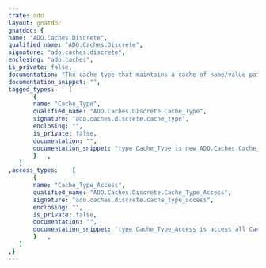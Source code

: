 ```yaml
---
crate: ado
layout: gnatdoc
gnatdoc: {
name: "ADO.Caches.Discrete",
qualified_name: "ADO.Caches.Discrete",
signature: "ado.caches.discrete",
enclosing: "ado.caches",
is_private: false,
documentation: "The cache type that maintains a cache of name/value pairs.\n\n@formal Element_Type",
documentation_snippet: "",
tagged_types:    [
       {
       name: "Cache_Type",
       qualified_name: "ADO.Caches.Discrete.Cache_Type",
       signature: "ado.caches.discrete.cache_type",
       enclosing: "",
       is_private: false,
       documentation: "",
       documentation_snippet: "type Cache_Type is new ADO.Caches.Cache_Type with private;",
       }   ,
   ]
,access_types:    [
       {
       name: "Cache_Type_Access",
       qualified_name: "ADO.Caches.Discrete.Cache_Type_Access",
       signature: "ado.caches.discrete.cache_type_access",
       enclosing: "",
       is_private: false,
       documentation: "",
       documentation_snippet: "type Cache_Type_Access is access all Cache_Type'Class;",
       }   ,
   ]
,}
---
```

